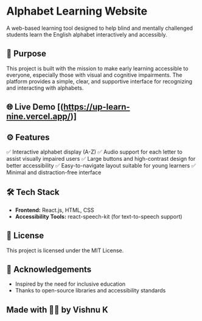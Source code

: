 # Alphabet Learning Website

A web-based learning tool designed to help blind and mentally challenged students learn the English alphabet interactively and accessibly.

## 🧠 Purpose

This project is built with the mission to make early learning accessible to everyone, especially those with visual and cognitive impairments. The platform provides a simple, clear, and supportive interface for recognizing and interacting with alphabets.

## 🌐 Live Demo [(https://up-learn-nine.vercel.app/)]


## ⚙️ Features

✅ Interactive alphabet display (A-Z)
✅ Audio support for each letter to assist visually impaired users
✅ Large buttons and high-contrast design for better accessibility
✅ Easy-to-navigate layout suitable for young learners
✅ Minimal and distraction-free interface

## 🛠️ Tech Stack

- **Frontend:** React.js, HTML, CSS
- **Accessibility Tools:** react-speech-kit (for text-to-speech support)

## 📄 License
This project is licensed under the MIT License.


## 🙏 Acknowledgements
- Inspired by the need for inclusive education
- Thanks to open-source libraries and accessibility standards

## Made with 👨‍💻 by Vishnu K
